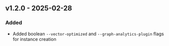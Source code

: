## v1.2.0 - 2025-02-28
### Added
* Added boolean `--vector-optimized` and `--graph-analytics-plugin` flags for instance creation
